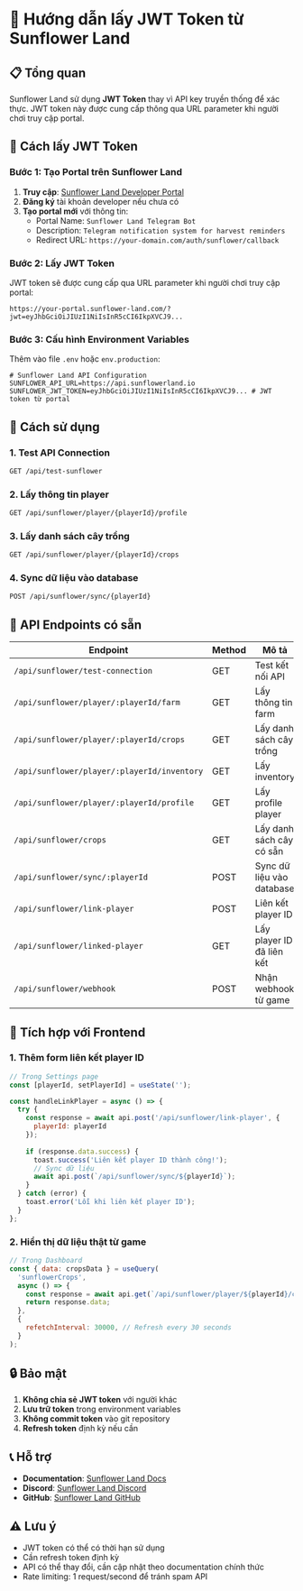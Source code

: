 # 🌻 Hướng dẫn lấy JWT Token từ Sunflower Land

## 📋 Tổng quan

Sunflower Land sử dụng **JWT Token** thay vì API key truyền thống để xác thực. JWT token này được cung cấp thông qua URL parameter khi người chơi truy cập portal.

## 🔑 Cách lấy JWT Token

### Bước 1: Tạo Portal trên Sunflower Land

1. **Truy cập**: [Sunflower Land Developer Portal](https://docs.sunflower-land.com/contributing/portals/portal-apis)
2. **Đăng ký** tài khoản developer nếu chưa có
3. **Tạo portal mới** với thông tin:
   - Portal Name: `Sunflower Land Telegram Bot`
   - Description: `Telegram notification system for harvest reminders`
   - Redirect URL: `https://your-domain.com/auth/sunflower/callback`

### Bước 2: Lấy JWT Token

JWT token sẽ được cung cấp qua URL parameter khi người chơi truy cập portal:

```
https://your-portal.sunflower-land.com/?jwt=eyJhbGciOiJIUzI1NiIsInR5cCI6IkpXVCJ9...
```

### Bước 3: Cấu hình Environment Variables

Thêm vào file `.env` hoặc `env.production`:

```env
# Sunflower Land API Configuration
SUNFLOWER_API_URL=https://api.sunflowerland.io
SUNFLOWER_JWT_TOKEN=eyJhbGciOiJIUzI1NiIsInR5cCI6IkpXVCJ9... # JWT token từ portal
```

## 🚀 Cách sử dụng

### 1. Test API Connection

```bash
GET /api/test-sunflower
```

### 2. Lấy thông tin player

```bash
GET /api/sunflower/player/{playerId}/profile
```

### 3. Lấy danh sách cây trồng

```bash
GET /api/sunflower/player/{playerId}/crops
```

### 4. Sync dữ liệu vào database

```bash
POST /api/sunflower/sync/{playerId}
```

## 🔧 API Endpoints có sẵn

| Endpoint | Method | Mô tả |
|----------|--------|-------|
| `/api/sunflower/test-connection` | GET | Test kết nối API |
| `/api/sunflower/player/:playerId/farm` | GET | Lấy thông tin farm |
| `/api/sunflower/player/:playerId/crops` | GET | Lấy danh sách cây trồng |
| `/api/sunflower/player/:playerId/inventory` | GET | Lấy inventory |
| `/api/sunflower/player/:playerId/profile` | GET | Lấy profile player |
| `/api/sunflower/crops` | GET | Lấy danh sách cây có sẵn |
| `/api/sunflower/sync/:playerId` | POST | Sync dữ liệu vào database |
| `/api/sunflower/link-player` | POST | Liên kết player ID |
| `/api/sunflower/linked-player` | GET | Lấy player ID đã liên kết |
| `/api/sunflower/webhook` | POST | Nhận webhook từ game |

## 📱 Tích hợp với Frontend

### 1. Thêm form liên kết player ID

```jsx
// Trong Settings page
const [playerId, setPlayerId] = useState('');

const handleLinkPlayer = async () => {
  try {
    const response = await api.post('/api/sunflower/link-player', {
      playerId: playerId
    });
    
    if (response.data.success) {
      toast.success('Liên kết player ID thành công!');
      // Sync dữ liệu
      await api.post(`/api/sunflower/sync/${playerId}`);
    }
  } catch (error) {
    toast.error('Lỗi khi liên kết player ID');
  }
};
```

### 2. Hiển thị dữ liệu thật từ game

```jsx
// Trong Dashboard
const { data: cropsData } = useQuery(
  'sunflowerCrops',
  async () => {
    const response = await api.get(`/api/sunflower/player/${playerId}/crops`);
    return response.data;
  },
  {
    refetchInterval: 30000, // Refresh every 30 seconds
  }
);
```

## 🔒 Bảo mật

1. **Không chia sẻ JWT token** với người khác
2. **Lưu trữ token** trong environment variables
3. **Không commit token** vào git repository
4. **Refresh token** định kỳ nếu cần

## 📞 Hỗ trợ

- **Documentation**: [Sunflower Land Docs](https://docs.sunflower-land.com/)
- **Discord**: [Sunflower Land Discord](https://discord.gg/sunflowerland)
- **GitHub**: [Sunflower Land GitHub](https://github.com/sunflower-land/sunflower-land)

## ⚠️ Lưu ý

- JWT token có thể có thời hạn sử dụng
- Cần refresh token định kỳ
- API có thể thay đổi, cần cập nhật theo documentation chính thức
- Rate limiting: 1 request/second để tránh spam API
